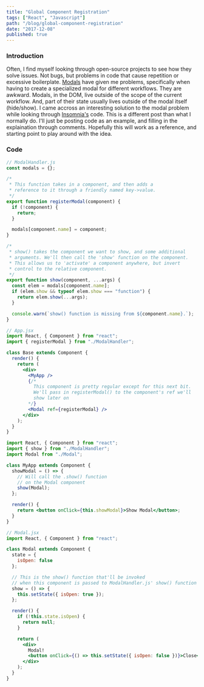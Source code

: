 ```yaml
---
title: "Global Component Registration"
tags: ["React", "Javascript"]
path: "/blog/global-component-registration"
date: "2017-12-08"
published: true
---
```


### Introduction

Often, I find myself looking through open-source projects to see how they solve issues. Not bugs, but problems in code that cause repetition or excessive boilerplate. [Modals](https://ux.stackexchange.com/questions/12045/what-is-a-modal-dialog-window#12046) have given me problems, specifically when having to create a specialized modal for different workflows. They are awkward. Modals, in the DOM, live outside of the scope of the current workflow. And, part of their state usually lives outside of the modal itself (hide/show). I came accross an interesting solution to the modal problem while looking through [Insomnia's](https://github.com/getinsomnia/insomnia) code. This is a different post than what I normally do. I'll just be posting code as an example, and filling in the explaination through comments. Hopefully this will work as a reference, and starting point to play around with the idea.

### Code

```jsx
// ModalHandler.js
const modals = {};

/*
 * This function takes in a component, and then adds a
 * reference to it through a friendly named key->value.
 */
export function registerModal(component) {
  if (!component) {
    return;
  }

  modals[component.name] = component;
}

/*
 * show() takes the component we want to show, and some additional
 * arguments. We'll then call the 'show' function on the component.
 * This allows us to 'activate' a component anywhere, but invert
 * control to the relative component.
 */
export function show(component, ...args) {
  const elem = modals[component.name];
  if (elem.show && typeof elem.show === "function") {
    return elem.show(...args);
  }

  console.warn(`show() function is missing from ${component.name}.`);
}
```

```jsx
// App.jsx
import React, { Component } from "react";
import { registerModal } from "./ModalHandler";

class Base extends Component {
  render() {
    return (
      <div>
        <MyApp />
        {/*
          This component is pretty regular except for this next bit.
          We'll pass in registerModal() to the component's ref we'll
          show later on
        */}
        <Modal ref={registerModal} />
      </div>
    );
  }
}
```

```jsx
import React, { Component } from "react";
import { show } from "./ModalHandler";
import Modal from "./Modal";

class MyApp extends Component {
  showModal = () => {
    // Will call the .show() function
    // on the Modal component
    show(Modal);
  };

  render() {
    return <button onClick={this.showModal}>Show Modal</button>;
  }
}
```

```jsx
// Modal.jsx
import React, { Component } from "react";

class Modal extends Component {
  state = {
    isOpen: false
  };

  // This is the show() function that'll be invoked
  // when this component is passed to ModalHandler.js' show() function
  show = () => {
    this.setState({ isOpen: true });
  };

  render() {
    if (!this.state.isOpen) {
      return null;
    }

    return (
      <div>
        Modal!
        <button onClick={() => this.setState({ isOpen: false })}>Close</button>
      </div>
    );
  }
}
```

